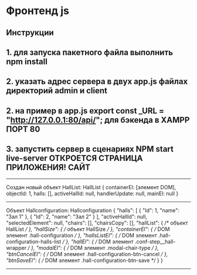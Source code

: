 # Фронтенд js  

## Инструкции

## 1. для запуска пакетного файла выполнить npm install

## 2. указать адрес сервера в двух app.js файлах директорий admin и client

## 2. на пример в app.js  export const _URL = "<http://127.0.0.1:80/api/>"; для бэкенда в XAMPP ПОРТ 80

## 3. запустить сервер в сценариях NPM start live-server ОТКРОЕТСЯ СТРАНИЦА ПРИЛОЖЕНИЯ! САЙТ

* * *
Создан новый объект HallList: HallList {
  containerEl: [элемент DOM],
  objectId: 1,
  halls: [],
  activeHallId: null,
  handlerUpdate: null,
  mainEl: null
}

* * *
Объект Hallconfiguration: Hallconfiguration {
  "halls": [
    { "Id": 1, "name": "Зал 1" },
    { "Id": 2, "name": "Зал 2" }
  ],
  "activeHallId": null,
  "selectedElement": null,
  "chairs": [],
  "chairsCopy": [],
  "hallList": { /* объект HallList */ },
  "hallSize": { /* объект HallSize */ },
  "containerEl": { /* DOM элемент .hall-configuration */ },
  "hallsListEl": { /* DOM элемент .hall-configuration-halls-list */ },
  "hallEl": { /* DOM элемент .conf-step__hall-wrapper */ },
  "modalEl": { /* DOM элемент .modal-chair-type */ },
  "btnCancelEl": { /* DOM элемент .hall-configuration-btn-cancel */ },
  "btnSaveEl": { /* DOM элемент .hall-configuration-btn-save */ }
}

* * *
